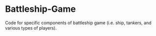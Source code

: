 # Battleship-Game
Code for specific components of battleship game (i.e. ship, tankers, and various types of players). 
